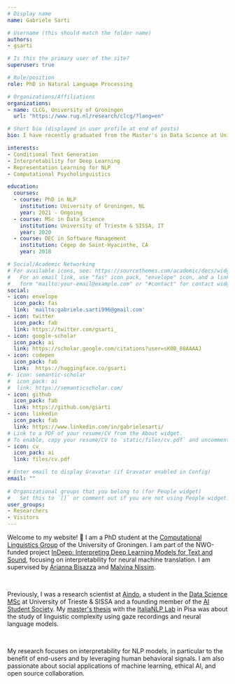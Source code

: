 ```yaml
---
# Display name
name: Gabriele Sarti

# Username (this should match the folder name)
authors:
- gsarti

# Is this the primary user of the site?
superuser: true

# Role/position
role: PhD in Natural Language Processing

# Organizations/Affiliations
organizations:
- name: CLCG, University of Groningen
  url: "https://www.rug.nl/research/clcg/?lang=en"

# Short bio (displayed in user profile at end of posts)
bio: I have recently graduated from the Master's in Data Science at University of Trieste and the International School of Advanced Studies (SISSA). My research interests focus on interpreting deep models and understanding their learning dynamics, in particular when dealing with natural language.

interests:
- Conditional Text Generation
- Interpretability for Deep Learning
- Representation Learning for NLP
- Computational Psycholinguistics

education:
  courses:
  - course: PhD in NLP
    institution: University of Groningen, NL
    year: 2021 - Ongoing
  - course: MSc in Data Science
    institution: University of Trieste & SISSA, IT
    year: 2020
  - course: DEC in Software Management
    institution: Cégep de Saint-Hyacinthe, CA
    year: 2018

# Social/Academic Networking
# For available icons, see: https://sourcethemes.com/academic/docs/widgets/#icons
#   For an email link, use "fas" icon pack, "envelope" icon, and a link in the
#   form "mailto:your-email@example.com" or "#contact" for contact widget.
social:
- icon: envelope
  icon_pack: fas
  link: 'mailto:gabriele.sarti996@gmail.com'
- icon: twitter
  icon_pack: fab
  link: https://twitter.com/gsarti_
- icon: google-scholar
  icon_pack: ai
  link: https://scholar.google.com/citations?user=sK0B_08AAAAJ
- icon: codepen
  icon_pack: fab
  link:  https://huggingface.co/gsarti
#- icon: semantic-scholar
#  icon_pack: ai
#  link: https://semanticscholar.com/
- icon: github
  icon_pack: fab
  link: https://github.com/gsarti
- icon: linkedin
  icon_pack: fab
  link: https://www.linkedin.com/in/gabrielesarti/
# Link to a PDF of your resume/CV from the About widget.
# To enable, copy your resume/CV to `static/files/cv.pdf` and uncomment the lines below.  
- icon: cv
  icon_pack: ai
  link: files/cv.pdf

# Enter email to display Gravatar (if Gravatar enabled in Config)
email: ""
  
# Organizational groups that you belong to (for People widget)
#   Set this to `[]` or comment out if you are not using People widget.  
user_groups:
- Researchers
- Visitors
---
```


Welcome to my website! 👋 I am a PhD student at the [Computational Linguistics Group](https://www.rug.nl/research/clcg/research/cl/) of the University of Groningen. I am part of the NWO-funded project [InDeep: Interpreting Deep Learning Models for Text and Sound](https://interpretingdl.github.io), focusing on interpretability for neural machine translation. I am supervised by [Arianna Bisazza](http://www.cs.rug.nl/~bisazza/) and [Malvina Nissim](https://malvinanissim.github.io/).

<br>

Previously, I was a research scientist at [Aindo](https://www.aindo.com), a student in the [Data Science MSc](https://dssc.units.it/) at University of Trieste & SISSA and a founding member of the [AI Student Society](https://www.ai2s.it). My [master's thesis](http://gsarti.com/thesis/introduction.html) with the [ItaliaNLP Lab](http://www.italianlp.it/) in Pisa was about the study of linguistic complexity using gaze recordings and neural language models.

<br>

My research focuses on interpretability for NLP models, in particular to the benefit of end-users and by leveraging human behavioral signals. I am also passionate about social applications of machine learning, ethical AI, and open source collaboration.
